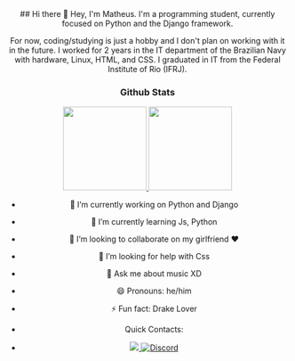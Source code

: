 <div align="center">
## Hi there 👋
Hey, I'm Matheus. I'm a programming student, currently focused on Python and the Django framework. 

For now, coding/studying is just a hobby and I don't plan on working with it in the future. I worked for 2 years in the IT department of the Brazilian Navy with hardware, Linux, HTML, and CSS. I graduated in IT from the Federal Institute of Rio (IFRJ).
### Github Stats
<div>
  <a href=https://github.com/oi100matheus>
  <a href="#">
  <img src="https://github-readme-stats.vercel.app/api?username=oi100matheus&theme=transparent&show_icons=true" height="150">
  <img src="https://github-readme-stats.vercel.app/api/top-langs/?username=oi100matheus&layout=compact&theme=transparent&show_icons=true&hide=css,html" height = "150"> 
  </a>
</div>

- 🔭 I’m currently working on Python and Django
- 🌱 I’m currently learning Js, Python
- 👯 I’m looking to collaborate on my girlfriend ❤
- 🤔 I’m looking for help with Css
- 💬 Ask me about music XD
- 😄 Pronouns: he/him
- ⚡ Fun fact: Drake Lover

- Quick Contacts:
- <p> 
  <a href="https://matheusrangel.netlify.app/" target="_blank">
    <img src="https://img.shields.io/badge/Portfolio-00BB00?style=for-the-badge"/>
  </a> 
  <a href="https://www.instagram.com/irangel_matheus/" target="_blank" >
    <img alt="Discord" src="https://img.shields.io/badge/Instagram-E4405F?style=for-the-badge&logo=instagram&logoColor=white"/>
  </a> 
  <!--
  <a href="https://www.youtube.com/channel/UCyPwE2HDDO_GCLzQHuXVH-g" target="_blank">
    <img src="https://img.shields.io/badge/YouTube-FF0000?style=for-the-badge&logo=youtube&logoColor=white"/>
  </a>
  <a href="https://dev.to/eticialima" target="_blank">
    <img alt="dev.to" src="https://img.shields.io/badge/dev.to-0A0A0A?style=for-the-badge&logo=devdotto&logoColor=white"/>
  </a>   
  <a href="https://www.behance.net/eticialima" target="_blank">
    <img alt="Behance" src="https://img.shields.io/badge/-Behance-blue?style=for-the-badge&logo=behance&logoColor=white"/>
  </a>
  !-->
</p>
</div>


